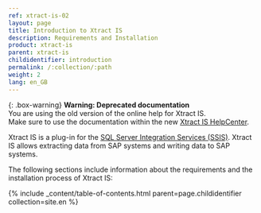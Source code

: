 ```yaml
---
ref: xtract-is-02
layout: page
title: Introduction to Xtract IS
description: Requirements and Installation
product: xtract-is
parent: xtract-is
childidentifier: introduction
permalink: /:collection/:path
weight: 2
lang: en_GB
---
```


{: .box-warning}
**Warning: Deprecated documentation** <br>
You are using the old version of the online help for Xtract IS.<br>
Make sure to use the documentation within the new [Xtract IS HelpCenter](https://helpcenter.theobald-software.com/xtract-is/documentation/introduction/).

Xtract IS is a plug-in for the [SQL Server Integration Services (SSIS)](https://docs.microsoft.com/en-us/sql/integration-services/sql-server-integration-services).
Xtract IS allows extracting data from SAP systems and writing data to SAP systems.


The following sections include information about the requirements and the installation process of Xtract IS:

{% include _content/table-of-contents.html parent=page.childidentifier collection=site.en %}
